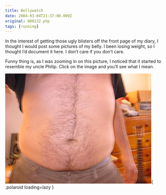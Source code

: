 ```yaml
---
title: Bellywatch
date: 2004-03-04T21:37:00.000Z
original: 000132.php
tags: [running]
---
```


In the interest of getting those ugly blisters off the front page of my diary, I thought I would post some pictures of my belly. I been losing weight, so I thought I’d document it here. I don’t care if you don’t care.

Funny thing is, as I was zooming in on this picture, I noticed that it started to resemble my uncle Philip. Click on the image and you’ll see what I mean.

![img](./belly-0.jpg){ .polaroid loading=lazy }

